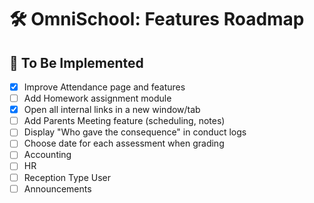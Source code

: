 # 🛠️ OmniSchool: Features Roadmap

## 🚧 To Be Implemented

- [X] Improve Attendance page and features
- [ ] Add Homework assignment module
- [X] Open all internal links in a new window/tab 
- [ ] Add Parents Meeting feature (scheduling, notes)
- [ ] Display "Who gave the consequence" in conduct logs
- [ ] Choose date for each assessment when grading
- [ ] Accounting
- [ ] HR
- [ ] Reception Type User
- [ ] Announcements
